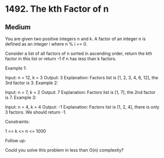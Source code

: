 # 1492. The kth Factor of n

## Medium


You are given two positive integers n and k. A factor of an integer n is defined as an integer i where n % i == 0.

Consider a list of all factors of n sorted in ascending order, return the kth factor in this list or return -1 if n has less than k factors.

 

Example 1:

Input: n = 12, k = 3
Output: 3
Explanation: Factors list is [1, 2, 3, 4, 6, 12], the 3rd factor is 3.
Example 2:

Input: n = 7, k = 2
Output: 7
Explanation: Factors list is [1, 7], the 2nd factor is 7.
Example 3:

Input: n = 4, k = 4
Output: -1
Explanation: Factors list is [1, 2, 4], there is only 3 factors. We should return -1.
 

Constraints:

1 <= k <= n <= 1000
 

Follow up:

Could you solve this problem in less than O(n) complexity?
